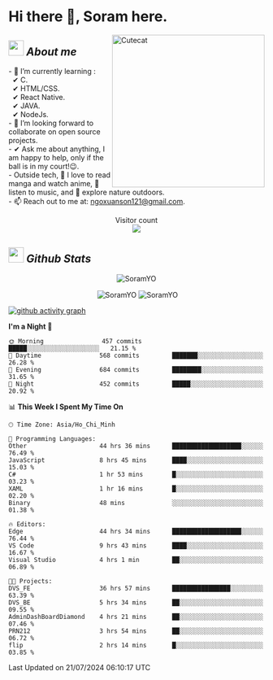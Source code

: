 # Hi there 👋, Soram here. 
 
<img align="right" width=300px alt="Cutecat" src="https://c.tenor.com/K33MDwMai28AAAAC/nyochio-d4dj.gif" />

## <img src="https://c.tenor.com/q8EQYnb8VLcAAAAi/re-zero.gif" width="30px">&nbsp;***About me***
 
\- 🌱 I’m currently learning :
  <br> &nbsp; ✔ C.
  <br> &nbsp; ✔ HTML/CSS.
  <br> &nbsp; ✔ React Native.
  <br> &nbsp; ✔ JAVA.
   <br> &nbsp; ✔ NodeJs.
<br> \- 👯 I’m looking forward to collaborate on open source projects.
<br> \- ✔ Ask me about anything, I am happy to help, only if the ball is in my court!😉.
<br> \- Outside tech,  📖 I love to read manga and watch anime, 🎵 listen to music, and 🌴 explore nature outdoors.
<br> \- 📫 Reach out to me at: ngoxuanson121@gmail.com.

<p align="center"> 
  Visitor count<br>
  <img src="https://profile-counter.glitch.me/SoramYO/count.svg" />
</p>

## <img src="https://c.tenor.com/moaQHad4VcMAAAAi/ram-dance.gif" width="30px">&nbsp;***Github Stats***
<p align="center"> <img src="https://komarev.com/ghpvc/?username=SoramYO" alt="SoramYO" /> </p>

<p align="center">&nbsp;<img align="center" src="https://github-readme-stats.vercel.app/api?username=SoramYO&theme=gotham&show_icons=true" alt="SoramYO" />

<img align="center" src="http://github-readme-streak-stats.herokuapp.com?user=SoramYO&theme=gotham&hide_border=true&date_format=M%20j%5B%2C%20Y%5D" alt="SoramYO" />


[![github activity graph](https://github-readme-activity-graph.vercel.app/graph?username=SoramYO&theme=tokyo-night)](https://github.com/SoramYO/github-readme-activity-graph)


<!--START_SECTION:waka-->
**I'm a Night 🦉** 

```text
🌞 Morning                457 commits         █████░░░░░░░░░░░░░░░░░░░░   21.15 % 
🌆 Daytime                568 commits         ███████░░░░░░░░░░░░░░░░░░   26.28 % 
🌃 Evening                684 commits         ████████░░░░░░░░░░░░░░░░░   31.65 % 
🌙 Night                  452 commits         █████░░░░░░░░░░░░░░░░░░░░   20.92 % 
```


📊 **This Week I Spent My Time On** 

```text
🕑︎ Time Zone: Asia/Ho_Chi_Minh

💬 Programming Languages: 
Other                    44 hrs 36 mins      ███████████████████░░░░░░   76.49 % 
JavaScript               8 hrs 45 mins       ████░░░░░░░░░░░░░░░░░░░░░   15.03 % 
C#                       1 hr 53 mins        █░░░░░░░░░░░░░░░░░░░░░░░░   03.23 % 
XAML                     1 hr 16 mins        █░░░░░░░░░░░░░░░░░░░░░░░░   02.20 % 
Binary                   48 mins             ░░░░░░░░░░░░░░░░░░░░░░░░░   01.38 % 

🔥 Editors: 
Edge                     44 hrs 34 mins      ███████████████████░░░░░░   76.44 % 
VS Code                  9 hrs 43 mins       ████░░░░░░░░░░░░░░░░░░░░░   16.67 % 
Visual Studio            4 hrs 1 min         ██░░░░░░░░░░░░░░░░░░░░░░░   06.89 % 

🐱‍💻 Projects: 
DVS_FE                   36 hrs 57 mins      ████████████████░░░░░░░░░   63.39 % 
DVS_BE                   5 hrs 34 mins       ██░░░░░░░░░░░░░░░░░░░░░░░   09.55 % 
AdminDashBoardDiamond    4 hrs 21 mins       ██░░░░░░░░░░░░░░░░░░░░░░░   07.46 % 
PRN212                   3 hrs 54 mins       ██░░░░░░░░░░░░░░░░░░░░░░░   06.72 % 
flip                     2 hrs 14 mins       █░░░░░░░░░░░░░░░░░░░░░░░░   03.85 % 
```


 Last Updated on 21/07/2024 06:10:17 UTC
<!--END_SECTION:waka-->
